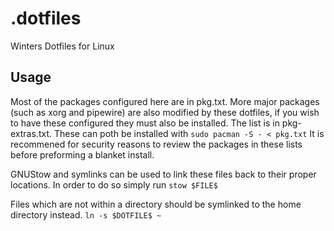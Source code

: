 # .dotfiles
Winters Dotfiles for Linux
## Usage
Most of the packages configured here are in pkg.txt. More major packages (such as xorg and pipewire) are also modified by these dotfiles, if you wish to have these configured they must also be installed. The list is in pkg-extras.txt. These can poth be installed with 
```sudo pacman -S - < pkg.txt```
It is recommened for security reasons to review the packages in these lists before preforming a blanket install.

GNUStow and symlinks can be used to link these files back to their proper locations. In order to do so simply run 
```stow $FILE$```

Files which are not within a directory should be symlinked to the home directory instead.
```ln -s $DOTFILE$ ~```

